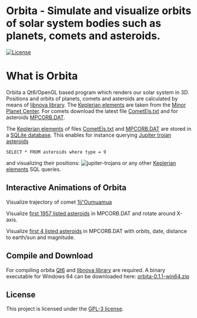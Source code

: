 Orbita - Simulate and visualize orbits of solar system bodies such as planets, comets and asteroids.
==============

[![License](http://img.shields.io/:license-gpl3-blue.svg)](http://www.gnu.org/licenses/gpl-3.0.html)

# What is Orbita
Orbita a Qt6/OpenGL based program which renders our solar system in 3D. Positions and orbits of planets, comets and
asteroids are calculated by means of [libnova library](http://libnova.sourceforge.net/).
The [Keplerian elements](https://en.wikipedia.org/wiki/Orbital_elements#Keplerian)
are taken from the [Minor Planet Center](https://minorplanetcenter.net/). For comets download the
latest file [CometEls.txt](https://www.minorplanetcenter.net/iau/MPCORB/CometEls.txt)
and for asteroids [MPCORB.DAT](https://www.minorplanetcenter.net/iau/MPCORB/MPCORB.DAT).

The [Keplerian elements](https://en.wikipedia.org/wiki/Orbital_elements#Keplerian) of files
[CometEls.txt](https://www.minorplanetcenter.net/iau/MPCORB/CometEls.txt) and
[MPCORB.DAT](https://www.minorplanetcenter.net/iau/MPCORB/MPCORB.DAT) are stored in a
[SQLite database](https://www.sqlite.org/index.html). This enables for instance querying
[Jupiter trojan asteroids](https://en.wikipedia.org/wiki/Jupiter_trojan)
```
SELECT * FROM asteroids where type = 9
```
and visualizing their positions:
![jupiter-trojans](http://www.stibor.net/orbita/screenshots/jupiter-trojans.png)
or any other [Keplerian elements](http://en.wikipedia.org/wiki/Orbital_elements#Keplerian)
SQL queries.

## Interactive Animations of Orbita
Visualize trajectory of comet [1I/ʻOumuamua](http://www.stibor.net/orbita/screenshots/oumuamua.gif)

Visualize [first 1957 listed asteroids](http://www.stibor.net/orbita/screenshots/asteroids-x-rotate.gif) in MPCORB.DAT and rotate around X-axis.

Visualize [first 4 listed asteroids](http://www.stibor.net/orbita/screenshots/asteroids-motion.gif) in MPCORB.DAT with orbits, date, distance to earth/sun and magnitude.

## Compile and Download
For compiling orbita [Qt6](https://www.qt.io/download-open-source) and [libnova library](http://libnova.sourceforge.net/)
are required. A binary executable for Windows 64 can be downloaded here: [orbita-0.1.1-win64.zip](http://www.stibor.net/orbita/windows/orbita-0.1.1-win64.zip)

## License
This project is licensed under the [GPL-3 license](http://www.gnu.org/licenses/gpl-3.0.html).
